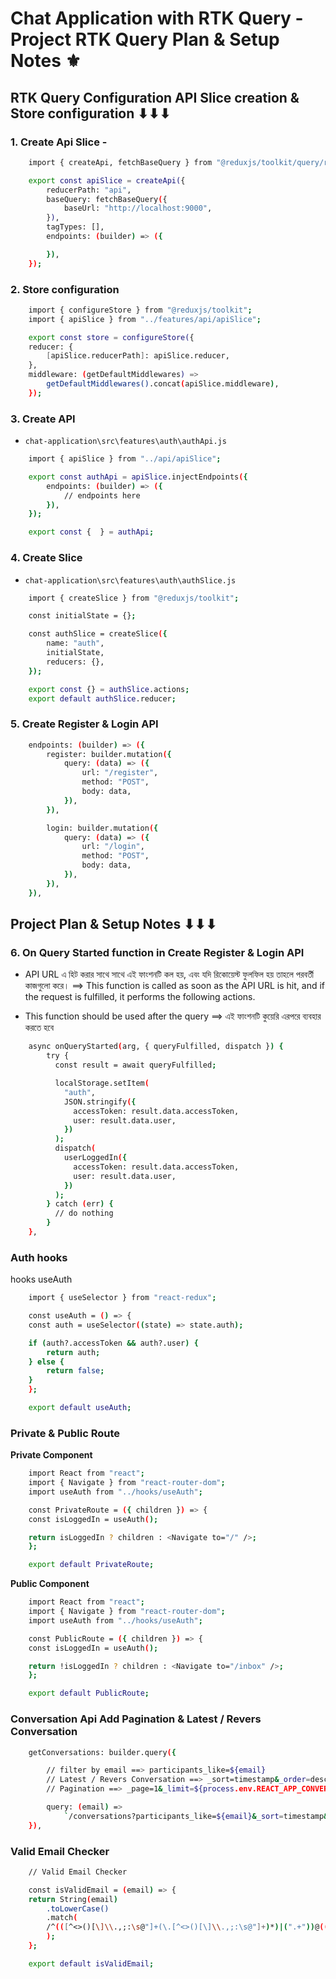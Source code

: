 # Chat Application with RTK Query - Project RTK Query Plan & Setup Notes ⚜

## RTK Query Configuration API Slice creation & Store configuration ⬇⬇⬇

### 1. Create Api Slice -

```sh
    import { createApi, fetchBaseQuery } from "@reduxjs/toolkit/query/react";

    export const apiSlice = createApi({
        reducerPath: "api",
        baseQuery: fetchBaseQuery({
            baseUrl: "http://localhost:9000",
        }),
        tagTypes: [],
        endpoints: (builder) => ({

        }),
    });
```

### 2. Store configuration

```sh
    import { configureStore } from "@reduxjs/toolkit";
    import { apiSlice } from "../features/api/apiSlice";

    export const store = configureStore({
    reducer: {
        [apiSlice.reducerPath]: apiSlice.reducer,
    },
    middleware: (getDefaultMiddlewares) =>
        getDefaultMiddlewares().concat(apiSlice.middleware),
    });
```

### 3. Create API

- `chat-application\src\features\auth\authApi.js`

```sh
    import { apiSlice } from "../api/apiSlice";

    export const authApi = apiSlice.injectEndpoints({
        endpoints: (builder) => ({
            // endpoints here
        }),
    });

    export const {  } = authApi;
```

### 4. Create Slice

- `chat-application\src\features\auth\authSlice.js`

```sh
    import { createSlice } from "@reduxjs/toolkit";

    const initialState = {};

    const authSlice = createSlice({
        name: "auth",
        initialState,
        reducers: {},
    });

    export const {} = authSlice.actions;
    export default authSlice.reducer;

```

### 5. Create Register & Login API

```sh
    endpoints: (builder) => ({
        register: builder.mutation({
            query: (data) => ({
                url: "/register",
                method: "POST",
                body: data,
            }),
        }),

        login: builder.mutation({
            query: (data) => ({
                url: "/login",
                method: "POST",
                body: data,
            }),
        }),
    }),

```

## Project Plan & Setup Notes ⬇⬇⬇

### 6. On Query Started function in Create Register & Login API

- API URL এ হিট করার সাথে সাথে এই ফাংশনটি কল হয়, এবং যদি রিকোয়েস্ট ফুলফিল হয় তাহলে পরবর্তী কাজগুলো করে। ==> This function is called as soon as the API URL is hit, and if the request is fulfilled, it performs the following actions.

- This function should be used after the query ==> এই ফাংশনটি কুয়েরি এরপরে ব্যবহার করতে হবে

```sh
    async onQueryStarted(arg, { queryFulfilled, dispatch }) {
        try {
          const result = await queryFulfilled;

          localStorage.setItem(
            "auth",
            JSON.stringify({
              accessToken: result.data.accessToken,
              user: result.data.user,
            })
          );
          dispatch(
            userLoggedIn({
              accessToken: result.data.accessToken,
              user: result.data.user,
            })
          );
        } catch (err) {
          // do nothing
        }
    },

```

### Auth hooks

hooks useAuth

```sh
    import { useSelector } from "react-redux";

    const useAuth = () => {
    const auth = useSelector((state) => state.auth);

    if (auth?.accessToken && auth?.user) {
        return auth;
    } else {
        return false;
    }
    };

    export default useAuth;

```

### Private & Public Route

**Private Component**

```sh
    import React from "react";
    import { Navigate } from "react-router-dom";
    import useAuth from "../hooks/useAuth";

    const PrivateRoute = ({ children }) => {
    const isLoggedIn = useAuth();

    return isLoggedIn ? children : <Navigate to="/" />;
    };

    export default PrivateRoute;
```

**Public Component**

```sh
    import React from "react";
    import { Navigate } from "react-router-dom";
    import useAuth from "../hooks/useAuth";

    const PublicRoute = ({ children }) => {
    const isLoggedIn = useAuth();

    return !isLoggedIn ? children : <Navigate to="/inbox" />;
    };

    export default PublicRoute;
```

### Conversation Api Add Pagination & Latest / Revers Conversation

```sh
    getConversations: builder.query({

        // filter by email ==> participants_like=${email}
        // Latest / Revers Conversation ==> _sort=timestamp&_order=desc
        // Pagination ==> _page=1&_limit=${process.env.REACT_APP_CONVERSATIONS_PER_PAGE}

        query: (email) =>
            `/conversations?participants_like=${email}&_sort=timestamp&_order=desc&_page=1&_limit=${process.env.REACT_APP_CONVERSATIONS_PER_PAGE}`,
    }),
```

### Valid Email Checker

```sh
    // Valid Email Checker

    const isValidEmail = (email) => {
    return String(email)
        .toLowerCase()
        .match(
        /^(([^<>()[\]\\.,;:\s@"]+(\.[^<>()[\]\\.,;:\s@"]+)*)|(".+"))@((\[[0-9]{1,3}\.[0-9]{1,3}\.[0-9]{1,3}\.[0-9]{1,3}\])|(([a-zA-Z\-0-9]+\.)+[a-zA-Z]{2,}))$/
        );
    };

    export default isValidEmail;

```
